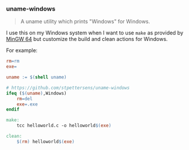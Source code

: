 ### uname-windows
> A uname utility which prints "Windows" for Windows.

I use this on my Windows system when I want to use `make` as provided by [MinGW 64](https://github.com/StephanTLavavej/mingw-distro)
but customize the build and clean actions for Windows.

For example:

```Makefile
rm=rm
exe=

uname := $(shell uname)

# https://github.com/stpettersens/uname-windows
ifeq ($(uname),Windows)
	rm=del
	exe=.exe
endif

make:
	tcc helloworld.c -o helloworld$(exe)

clean:
	$(rm) helloworld$(exe)
```
